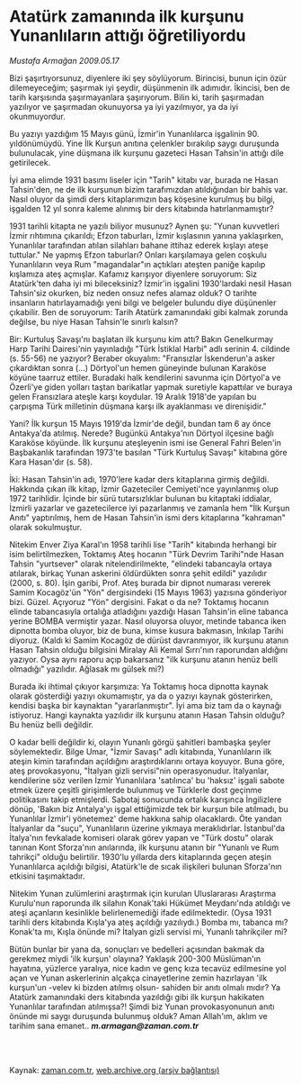 # Atatürk zamanında ilk kurşunu Yunanlıların attığı öğretiliyordu

*Mustafa Armağan 2009.05.17*

<td class="columnist-detail">
<p>Bizi şaşırtıyorsunuz, diyenlere iki şey söylüyorum. Birincisi, bunun için özür dilemeyeceğim; şaşırmak iyi şeydir, düşünmenin ilk adımıdır. İkincisi, ben de tarih karşısında şaşırmayanlara şaşırıyorum. Bilin ki, tarih şaşırmadan yazılıyor ve şaşırmadan okunuyorsa ya iyi yazılmıyor, ya da iyi okunmuyordur.</p>
<p>
<div id="haberMetinDiv">
<p>Bu yazıyı yazdığım 15 Mayıs günü, İzmir'in Yunanlılarca işgalinin 90. yıldönümüydü. Yine İlk Kurşun anıtına çelenkler bırakılıp saygı duruşunda bulunulacak, yine düşmana ilk kurşunu gazeteci Hasan Tahsin'in attığı dile getirilecek.
<p>İyi ama elimde 1931 basımı liseler için "Tarih" kitabı var, burada ne Hasan Tahsin'den, ne de ilk kurşunun bizim tarafımızdan atıldığından bir bahis var. Nasıl oluyor da şimdi ders kitaplarımızın baş köşesine kurulmuş bu bilgi, işgalden 12 yıl sonra kaleme alınmış bir ders kitabında hatırlanmamıştır? 
<p>1931 tarihli kitapta ne yazılı biliyor musunuz? Aynen şu: "Yunan kuvvetleri İzmir rıhtımına çıkarıldı; Efzon taburları, İzmir kışlasının yanına yaklaşırken, Yunanlılar tarafından atılan silahları bahane ittihaz ederek kışlayı ateşe tuttular." Ne yapmış Efzon taburları? Onları karşılamaya gelen coşkulu Yunanlıların veya Rum "magandalar"ın açtıkları ateşten paniğe kapılıp kışlamıza ateş açmışlar. Kafamız karışıyor diyenlere soruyorum: Siz Atatürk'ten daha iyi mi bileceksiniz? İzmir'in işgalini 1930'lardaki nesil Hasan Tahsin'siz okurken, biz neden onsuz nefes alamaz olduk? O tarihte insanların hatırlayamadığı yeni bilgi ve belgeler bulundu diye düşünenler çıkabilir. Ben de soruyorum: Tarih Atatürk zamanındaki gibi kalmak zorunda değilse, bu niye Hasan Tahsin'le sınırlı kalsın? 
<p>Bir: Kurtuluş Savaşı'nı başlatan ilk kurşunu kim attı? Bakın Genelkurmay Harp Tarihi Dairesi'nin yayınladığı "Türk İstiklal Harbi" adlı serinin 4. cildinde (s. 55-56) ne yazıyor? Beraber okuyalım: "Fransızlar İskenderun'a asker çıkardıktan sonra (...) Dörtyol'un hemen güneyinde bulunan Karaköse köyüne taarruz ettiler. Buradaki halk kendilerini savunma için Dörtyol'a ve Özerli'ye giden yolları taştan barikatlar yapmak suretiyle kapattılar ve buraya gelen Fransızlara ateşle karşı koydular. 19 Aralık 1918'de yapılan bu çarpışma Türk milletinin düşmana karşı ilk ayaklanması ve direnişidir." 
<p>Yani? İlk kurşun 15 Mayıs 1919'da İzmir'de değil, bundan tam 6 ay önce Antakya'da atılmış. Nerede? Bugünkü Antakya'nın Dörtyol ilçesine bağlı Karaköse köyünde. İlk kurşunu ateşleyenin ismi ise General Fahri Belen'in Başbakanlık tarafından 1973'te basılan "Türk Kurtuluş Savaşı" kitabına göre Kara Hasan'dır (s. 58). 
<p>İki: Hasan Tahsin'in adı, 1970'lere kadar ders kitaplarına girmiş değildi. Hakkında çıkan ilk kitap, İzmir Gazeteciler Cemiyeti'nce yayınlanmış olup 1972 tarihlidir. İçinde bir sürü tutarsızlıklar bulunan bu kitaptaki iddialar, İzmirli yazarlar ve gazetecilerce iyi pazarlanmış ve zamanla hem "İlk Kurşun Anıtı" yaptırılmış, hem de Hasan Tahsin'in ismi ders kitaplarına "kahraman" olarak sokulmuştur. 
<p>Nitekim Enver Ziya Karal'ın 1958 tarihli lise "Tarih" kitabında herhangi bir isim belirtilmezken, Toktamış Ateş hocanın "Türk Devrim Tarihi"nde Hasan Tahsin "yurtsever" olarak nitelendirilmekte, "elindeki tabancayla ortaya atılarak, birkaç Yunan askerini öldürdükten sonra şehit edildi" yazılıdır (2000, s. 80). İşin garibi, Prof. Ateş burada bir dipnot numarası vererek Samim Kocagöz'ün "Yön" dergisindeki (15 Mayıs 1963) yazısına gönderiyor bizi. Güzel. Açıyoruz "Yön" dergisini. Fakat o da ne? Toktamış hocanın elinde tabancasıyla ortalığa atladığını yazdığı Hasan Tahsin'in eline tabanca yerine BOMBA vermiştir yazar. Nasıl oluyorsa oluyor, metinde tabanca iken dipnotta bomba oluyor, biz de buna, kimse kusura bakmasın, İnkılap Tarihi diyoruz. (Kaldı ki Samim Kocagöz de dürüst davranmıyor, ilk kurşunu atanın Hasan Tahsin olduğu bilgisini Miralay Ali Kemal Sırrı'nın raporundan aldığını yazıyor. Oysa aynı raporu açıp bakarsanız "ilk kurşunu atanın henüz belli olmadığı" yazılıdır. Ağlasak mı gülsek mi?) 
<p>Burada iki ihtimal çıkıyor karşımıza: Ya Toktamış hoca dipnotta kaynak olarak gösterdiği yazıyı okumamıştır, ya da o yazıyı kaynak gösterirken, kendisi başka bir kaynaktan "yararlanmıştır". İyi ama biz tam da o kaynağı istiyoruz. Hangi kaynakta yazılıdır ilk kurşunu atanın Hasan Tahsin olduğu? Bu henüz belli değildir. 
<p>O kadar belli değildir ki, olayın Yunanlı görgü şahitleri bambaşka şeyler söylemektedir. Bilge Umar, "İzmir Savaşı" adlı kitabında, Yunanlıların ilk ateşin kimin tarafından açıldığını araştırdıklarını ortaya koyuyor. Buna göre, ateş provokasyonu, "İtalyan gizli servisi"nin operasyonudur. İtalyanlar, kendilerine söz verilen İzmir Yunanlılara 'satılınca' bu 'haksız' işgali sabote etmek üzere çeşitli girişimlerde bulunmuş ve Türklerle dost geçinme politikasını takip etmişlerdi. Sabotaj sonucunda ortalık karışınca İngilizlere dönüp, 'Bakın biz Antalya'yı işgal ettiğimizde tek bir kurşun bile atılmadı, bu Yunanlılar İzmir'i yönetemez' deme hakkına sahip olacaklardı. Öte yandan İtalyanlar da "suçu", Yunanlıların üzerine yıkmaya meraklıdırlar. İstanbul'da İtalya'nın fevkalade komiseri olarak görev yapan ve "Türk dostu" olarak tanınan Kont Sforza'nın anılarında, ilk kurşunu atanın bir "Yunanlı ve Rum tahrikçi" olduğu belirtilir. 1930'lu yıllarda ders kitaplarında geçen ateşin Yunanlılarca açıldığı bilgisi, Atatürk'le de sıcak ilişkileri bulunan Sforza'nın etkisini taşımaktadır. 
<p>Nitekim Yunan zulümlerini araştırmak için kurulan Uluslararası Araştırma Kurulu'nun raporunda ilk silahın Konak'taki Hükümet Meydanı'nda atıldığı ve ateşi açanların kesinlikle belirlenemediği ifade edilmektedir. (Oysa 1931 tarihli ders kitabında Kışla'ya ateş açıldığı yazılıydı.) Bomba mı, tabanca mı? Konak'ta mı, Kışla önünde mi? İtalyan gizli servisi mi, Yunanlı tahrikçiler mi? 
<p>Bütün bunlar bir yana da, sonuçları ve bedelleri açısından bakmak da gerekmez miydi 'ilk kurşun' olayına? Yaklaşık 200-300 Müslüman'ın hayatına, yüzlerce yaralıya, nice kadın ve genç kıza tecavüz edilmesine yol açan ve Yunan askerlerinin alçakça cinayetlerine zemin hazırlayan 'ilk kurşun'un -velev ki bizden atılmış olsun- sahiden bir anıtı olmalı mıdır? Ya Atatürk zamanındaki ders kitabında yazıldığı gibi ilk kurşun hakikaten Yunanlılar tarafından atılmışsa?! Şimdi biz Yunan provokasyonunun anıtı önünde mi saygı duruşunda bulunmuş olduk? Aman Allah'ım, aklım ve tarihim sana emanet.. <i><b>m.armagan@zaman.com.tr</b></i></p></p></p></p></p></p></p></p></p></p></p></div>
</p>


<p><br>
		 </br></p></td>

Kaynak: [zaman.com.tr](http://zaman.com.tr/yazar.do?yazino=848755), [web.archive.org (arşiv bağlantısı)](http://web.archive.org/web/20110901153801/http://www.zaman.com.tr:80/yazar.do?yazino=848755)
